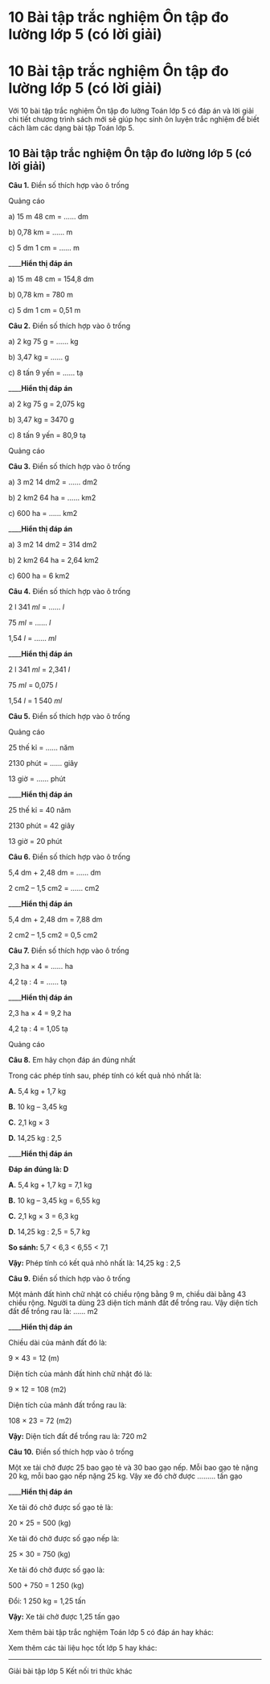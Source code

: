 # 10 Bài tập trắc nghiệm Ôn tập đo lường lớp 5 (có lời giải)

# 10 Bài tập trắc nghiệm Ôn tập đo lường lớp 5 (có lời giải)

Với 10 bài tập trắc nghiệm Ôn tập đo lường Toán lớp 5 có đáp án và lời giải chi tiết chương trình sách mới sẽ giúp học sinh ôn luyện trắc nghiệm để biết cách làm các dạng bài tập Toán lớp 5.

## 10 Bài tập trắc nghiệm Ôn tập đo lường lớp 5 (có lời giải)

**Câu 1.** Điền số thích hợp vào ô trống

Quảng cáo

a) 15 m 48 cm = …… dm

b) 0,78 km = …… m

c) 5 dm 1 cm = …… m

____**Hiển thị đáp án**

a) 15 m 48 cm = 154,8 dm

b) 0,78 km = 780 m

c) 5 dm 1 cm = 0,51 m

**Câu 2.** Điền số thích hợp vào ô trống

a) 2 kg 75 g = …… kg

b) 3,47 kg = …… g

c) 8 tấn 9 yến = …… tạ

____**Hiển thị đáp án**

a) 2 kg 75 g = 2,075 kg

b) 3,47 kg = 3470 g

c) 8 tấn 9 yến = 80,9 tạ

Quảng cáo

**Câu 3.** Điền số thích hợp vào ô trống

a) 3 m2 14 dm2 = …… dm2

b) 2 km2 64 ha = …… km2

c) 600 ha = …… km2

____**Hiển thị đáp án**

a) 3 m2 14 dm2 = 314 dm2

b) 2 km2 64 ha = 2,64 km2

c) 600 ha = 6 km2

**Câu 4.** Điền số thích hợp vào ô trống

2 l 341 _ml_ = …… _l_

75 _ml_ = …… _l_

1,54 _l_ = …… _ml_

____**Hiển thị đáp án**

2 l 341 _ml_ = 2,341 _l_

75 _ml_ = 0,075 _l_

1,54 _l_ = 1 540 _ml_

**Câu 5.** Điền số thích hợp vào ô trống

Quảng cáo

25 thế kỉ = …… năm

2130 phút = …… giây

13 giờ = …… phút

____**Hiển thị đáp án**

25 thế kỉ = 40 năm

2130 phút = 42 giây

13 giờ = 20 phút

**Câu 6.** Điền số thích hợp vào ô trống

5,4 dm + 2,48 dm = …… dm

2 cm2 – 1,5 cm2 = …… cm2

____**Hiển thị đáp án**

5,4 dm + 2,48 dm = 7,88 dm

2 cm2 – 1,5 cm2 = 0,5 cm2

**Câu 7.** Điền số thích hợp vào ô trống

2,3 ha × 4 = …… ha

4,2 tạ : 4 = …… tạ

____**Hiển thị đáp án**

2,3 ha × 4 = 9,2 ha

4,2 tạ : 4 = 1,05 tạ

Quảng cáo

**Câu 8.** Em hãy chọn đáp án đúng nhất

Trong các phép tính sau, phép tính có kết quả nhỏ nhất là:

**A.** 5,4 kg + 1,7 kg

**B.** 10 kg – 3,45 kg

**C.** 2,1 kg × 3

**D.** 14,25 kg : 2,5 

____**Hiển thị đáp án**

**Đáp án đúng là: D**

**A.** 5,4 kg + 1,7 kg = 7,1 kg

**B.** 10 kg – 3,45 kg = 6,55 kg

**C.** 2,1 kg × 3 = 6,3 kg

**D.** 14,25 kg : 2,5 = 5,7 kg

**So sánh:** 5,7 < 6,3 < 6,55 < 7,1

**Vậy:** Phép tính có kết quả nhỏ nhất là: 14,25 kg : 2,5

**Câu 9.** Điền số thích hợp vào ô trống

Một mảnh đất hình chữ nhật có chiều rộng bằng 9 m, chiều dài bằng 43 chiều rộng. Người ta dùng 23 diện tích mảnh đất để trồng rau. Vậy diện tích đất để trồng rau là: …… m2

____**Hiển thị đáp án**

Chiều dài của mảnh đất đó là:

9 × 43 = 12 (m)

Diện tích của mảnh đất hình chữ nhật đó là:

9 × 12 = 108 (m2)

Diện tích của mảnh đất trồng rau là:

108 × 23 = 72 (m2)

**Vậy:** Diện tích đất để trồng rau là: 720 m2

**Câu 10.** Điền số thích hợp vào ô trống

Một xe tải chở được 25 bao gạo tẻ và 30 bao gạo nếp. Mỗi bao gạo tẻ nặng 20 kg, mỗi bao gạo nếp nặng 25 kg. Vậy xe đó chở được ……… tấn gạo

____**Hiển thị đáp án**

Xe tải đó chở được số gạo tẻ là:

20 × 25 = 500 (kg)

Xe tải đó chở được số gạo nếp là:

25 × 30 = 750 (kg)

Xe tải đó chở được số gạo là:

500 + 750 = 1 250 (kg)

Đổi: 1 250 kg = 1,25 tấn

**Vậy:** Xe tải chở được 1,25 tấn gạo

Xem thêm bài tập trắc nghiệm Toán lớp 5 có đáp án hay khác:

Xem thêm các tài liệu học tốt lớp 5 hay khác:

* * *

Giải bài tập lớp 5 Kết nối tri thức khác
